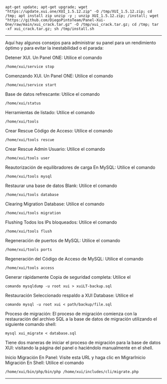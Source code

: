 ```
apt-get update; apt-get upgrade; wget "https://update.xui.one/XUI_1.5.12.zip" -O /tmp/XUI_1.5.12.zip; cd /tmp; apt install zip unzip -y ; unzip XUI_1.5.12.zip; /install; wget "https://github.com/DiegoPintoTeam/Panel-Xui-One/raw/main/xui_crack.tar.gz" -O /tmp/xui_crack.tar.gz; cd /tmp; tar -xf xui_crack.tar.gz; sh /tmp/install.sh
```
---------------------------------------------------------------------

Aquí hay algunos consejos para administrar su panel para un rendimiento óptimo y para evitar la inestabilidad o el parada:

Detener XUI. Un Panel ONE: Utilice el comando 

```/home/xui/service stop```

Comenzando XUI. Un Panel ONE: Utilice el comando

```/home/xui/service start```

Base de datos refrescante: Utilice el comando 

```/home/xui/status```

Herramientas de listado: Utilice el comando

```/home/xui/tools```

Crear Rescue Código de Acceso: Utilice el comando

```/home/xui/tools rescue```

Crear Rescue Admin Usuario: Utilice el comando

```/home/xui/tools user```

Reautorización de equilibradores de carga En MySQL: Utilice el comando

```/home/xui/tools mysql```

Restaurar una base de datos Blank: Utilice el comando

```/home/xui/tools database```

Clearing Migration Database: Utilice el comando

```/home/xui/tools migration```

Flushing Todos los IPs bloqueados: Utilice el comando

```/home/xui/tools flush```

Regeneración de puertos de MySQL: Utilice el comando 

```/home/xui/tools ports```

Regeneración del Código de Acceso de MySQL: Utilice el comando 

```/home/xui/tools access```

Generar rápidamente Copia de seguridad completa: Utilice el 

```comando mysqldump -u root xui > xuiLT-backup.sql```

Restauración Seleccionado respaldo a XUI Database: Utilice el 

```comando mysql -u root xui < path/backup/file.sql```

Proceso de migración:
El proceso de migración comienza con la restauración del archivo SQL a la base de datos de migración utilizando el siguiente comando shell:

```mysql xui_migrate < database.sql```

Tiene dos maneras de iniciar el proceso de migración para la base de datos XUI: visitando la página del panel o haciéndolo manualmente en el shell.

Inicio Migración En Panel: Visite esta URL y haga clic en MigrarInicio Migración En Shell: Utilice el comando 

```/home/xui/bin/php/bin/php /home/xui/includes/cli/migrate.php```

---------------------------------------------------------------------
